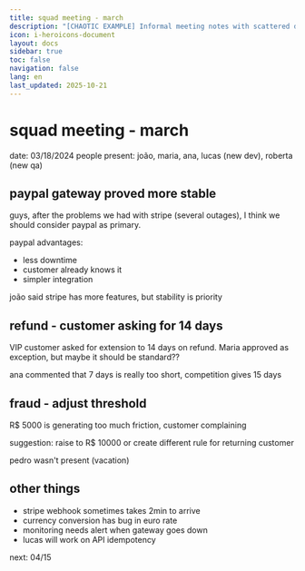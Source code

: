 ```yaml
---
title: squad meeting - march
description: "[CHAOTIC EXAMPLE] Informal meeting notes with scattered discussions"
icon: i-heroicons-document
layout: docs
sidebar: true
toc: false
navigation: false
lang: en
last_updated: 2025-10-21
---
```

# squad meeting - march

date: 03/18/2024
people present: joão, maria, ana, lucas (new dev), roberta (new qa)

## paypal gateway proved more stable

guys, after the problems we had with stripe (several outages), I think we should consider paypal as primary.

paypal advantages:
- less downtime 
- customer already knows it
- simpler integration

joão said stripe has more features, but stability is priority

## refund - customer asking for 14 days

VIP customer asked for extension to 14 days on refund. Maria approved as exception, but maybe it should be standard?? 

ana commented that 7 days is really too short, competition gives 15 days

## fraud - adjust threshold

R$ 5000 is generating too much friction, customer complaining

suggestion: raise to R$ 10000 or create different rule for returning customer

pedro wasn't present (vacation)

## other things
- stripe webhook sometimes takes 2min to arrive
- currency conversion has bug in euro rate  
- monitoring needs alert when gateway goes down
- lucas will work on API idempotency

next: 04/15